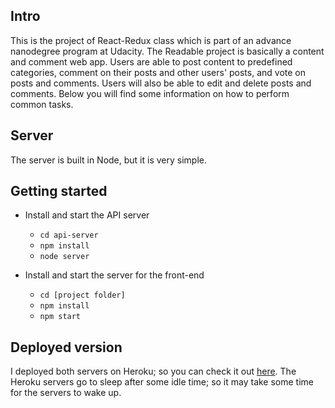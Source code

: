 ## Intro
This is the project of React-Redux class which is part of an advance nanodegree program at Udacity.
The Readable project is basically a content and comment web app. Users are able to post content to predefined categories, comment on their posts and other users' posts, and vote on posts and comments. Users will also be able to edit and delete posts and comments.
Below you will find some information on how to perform common tasks.<br>

## Server
The server is built in Node, but it is very simple.

## Getting started
* Install and start the API server
    - `cd api-server`
    - `npm install`
    - `node server`
* Install and start the server for the front-end
   
    - `cd [project folder]`
    - `npm install`
    - `npm start`

## Deployed version
I deployed both servers on Heroku; so you can check it out [here](https://readable--app.herokuapp.com/).
The Heroku servers go to sleep after some idle time; so it may take some time for the servers to wake up.

